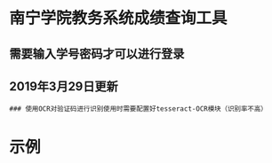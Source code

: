 # 南宁学院教务系统成绩查询工具

## 需要输入学号密码才可以进行登录

## 2019年3月29日更新
    
    ### 使用OCR对验证码进行识别使用时需要配置好tesseract-OCR模块（识别率不高）
    
   
# 示例

